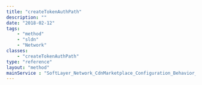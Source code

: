```yaml
---
title: "createTokenAuthPath"
description: ""
date: "2018-02-12"
tags:
    - "method"
    - "sldn"
    - "Network"
classes:
    - "createTokenAuthPath"
type: "reference"
layout: "method"
mainService : "SoftLayer_Network_CdnMarketplace_Configuration_Behavior_TokenAuth"
---
```

